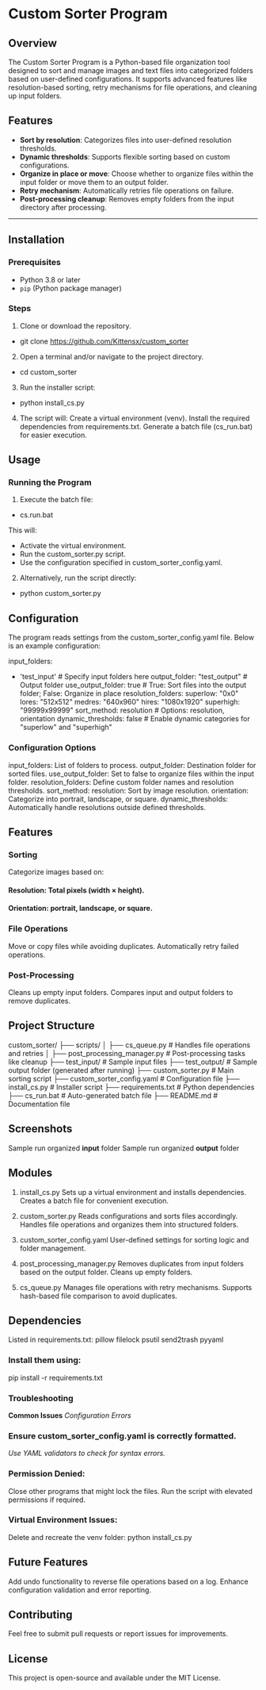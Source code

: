 # Custom Sorter Program

## Overview
The Custom Sorter Program is a Python-based file organization tool designed to sort and manage images and text files into categorized folders based on user-defined configurations. It supports advanced features like resolution-based sorting, retry mechanisms for file operations, and cleaning up input folders.

## Features
- **Sort by resolution**: Categorizes files into user-defined resolution thresholds.
- **Dynamic thresholds**: Supports flexible sorting based on custom configurations.
- **Organize in place or move**: Choose whether to organize files within the input folder or move them to an output folder.
- **Retry mechanism**: Automatically retries file operations on failure.
- **Post-processing cleanup**: Removes empty folders from the input directory after processing.


---

## Installation

### Prerequisites
- Python 3.8 or later
- `pip` (Python package manager)

### Steps
1. Clone or download the repository.
  - git clone https://github.com/Kittensx/custom_sorter
	

2. Open a terminal and/or navigate to the project directory.
  - cd custom_sorter
	
3. Run the installer script:   
- python install_cs.py
   
4. The script will:
  Create a virtual environment (venv).
  Install the required dependencies from requirements.txt.
  Generate a batch file (cs_run.bat) for easier execution.

## Usage
### Running the Program
1. Execute the batch file:
  - cs.run.bat

This will:
  - Activate the virtual environment.
  - Run the custom_sorter.py script.
  - Use the configuration specified in custom_sorter_config.yaml. 

2. Alternatively, run the script directly:
- python custom_sorter.py

## Configuration
The program reads settings from the custom_sorter_config.yaml file. Below is an example configuration:

input_folders:
  - 'test_input'  # Specify input folders here
output_folder: "test_output"  # Output folder
use_output_folder: true  # True: Sort files into the output folder; False: Organize in place
resolution_folders:
  superlow: "0x0"
  lores: "512x512"
  medres: "640x960"
  hires: "1080x1920"
  superhigh: "99999x99999"
sort_method: resolution  # Options: resolution, orientation
dynamic_thresholds: false  # Enable dynamic categories for "superlow" and "superhigh"

### Configuration Options
input_folders: List of folders to process.
output_folder: Destination folder for sorted files.
use_output_folder: Set to false to organize files within the input folder.
resolution_folders: Define custom folder names and resolution thresholds.
sort_method:
  resolution: Sort by image resolution.
  orientation: Categorize into portrait, landscape, or square.
dynamic_thresholds: Automatically handle resolutions outside defined thresholds.

## Features
### Sorting
Categorize images based on:

#### Resolution: Total pixels (width × height).
#### Orientation: portrait, landscape, or square.

### File Operations
Move or copy files while avoiding duplicates.
Automatically retry failed operations.

### Post-Processing
Cleans up empty input folders.
Compares input and output folders to remove duplicates.

## Project Structure
custom_sorter/
├── scripts/
│   ├── cs_queue.py             # Handles file operations and retries
│   ├── post_processing_manager.py  # Post-processing tasks like cleanup
├── test_input/                 # Sample input files
├── test_output/                # Sample output folder (generated after running)
├── custom_sorter.py            # Main sorting script
├── custom_sorter_config.yaml   # Configuration file
├── install_cs.py               # Installer script
├── requirements.txt            # Python dependencies
├── cs_run.bat                  # Auto-generated batch file
├── README.md                   # Documentation file

## Screenshots
Sample run organized **input** folder
Sample run organized **output** folder


## Modules
1. install_cs.py
  Sets up a virtual environment and installs dependencies.
  Creates a batch file for convenient execution.
  
2. custom_sorter.py
  Reads configurations and sorts files accordingly.
  Handles file operations and organizes them into structured folders.
  
3. custom_sorter_config.yaml
  User-defined settings for sorting logic and folder management.
  
4. post_processing_manager.py
  Removes duplicates from input folders based on the output folder.
  Cleans up empty folders.
  
5. cs_queue.py
  Manages file operations with retry mechanisms.
  Supports hash-based file comparison to avoid duplicates.

## Dependencies
Listed in requirements.txt:
  pillow
  filelock
  psutil
  send2trash
  pyyaml

### Install them using:
pip install -r requirements.txt

### Troubleshooting
**Common Issues**
*Configuration Errors*

### Ensure custom_sorter_config.yaml is correctly formatted.
*Use YAML validators to check for syntax errors.*

### Permission Denied:
Close other programs that might lock the files.
Run the script with elevated permissions if required.

### Virtual Environment Issues:
Delete and recreate the venv folder:
python install_cs.py

## Future Features
Add undo functionality to reverse file operations based on a log.
Enhance configuration validation and error reporting.

## Contributing
Feel free to submit pull requests or report issues for improvements.

## License
This project is open-source and available under the MIT License.
